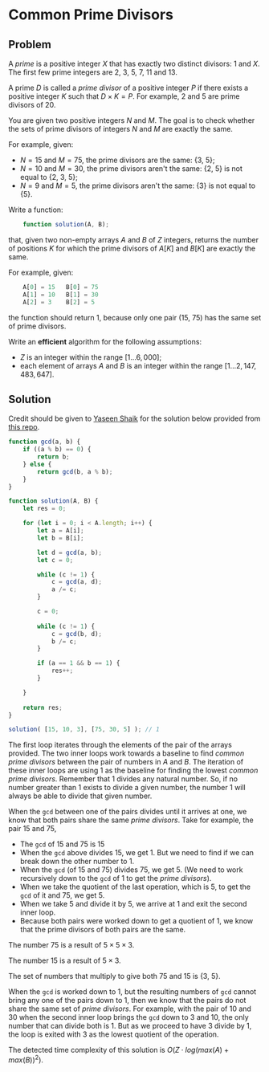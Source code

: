 # Common Prime Divisors

## Problem

A _prime_ is a positive integer $X$ that has exactly two distinct divisors: 1 and $X$. The first few prime integers are 2, 3, 5, 7, 11 and 13.

A prime $D$ is called a _prime divisor_ of a positive integer $P$ if there exists a positive integer $K$ such that $D \times K = P$. For example, 2 and 5 are prime divisors of 20.

You are given two positive integers $N$ and $M$. The goal is to check whether the sets of prime divisors of integers $N$ and $M$ are exactly the same.

For example, given:

- $N = 15$ and $M = 75$, the prime divisors are the same: {3, 5};
- $N = 10$ and $M = 30$, the prime divisors aren't the same: {2, 5} is not equal to {2, 3, 5};
- $N = 9$ and $M = 5$, the prime divisors aren't the same: {3} is not equal to {5}.

Write a function:

```js
    function solution(A, B);
```

that, given two non-empty arrays $A$ and $B$ of $Z$ integers, returns the number of positions $K$ for which the prime divisors of $A[K]$ and $B[K]$ are exactly the same.

For example, given:

```js
    A[0] = 15   B[0] = 75
    A[1] = 10   B[1] = 30
    A[2] = 3    B[2] = 5
```

the function should return 1, because only one pair (15, 75) has the same set of prime divisors.

Write an **efficient** algorithm for the following assumptions:

- $Z$ is an integer within the range $[1 ... 6,000]$;
- each element of arrays $A$ and $B$ is an integer within the range $[1 ... 2,147,483,647]$.

## Solution

Credit should be given to [Yaseen Shaik](https://github.com/yaseenshaik) for the solution below provided from [this repo](https://github.com/yaseenshaik/codility-solutions-javascript).

```js
function gcd(a, b) {
    if ((a % b) == 0) {
        return b;
    } else {
        return gcd(b, a % b);
    }
}

function solution(A, B) { 
    let res = 0;

    for (let i = 0; i < A.length; i++) {
        let a = A[i];
        let b = B[i];

        let d = gcd(a, b);
        let c = 0;

        while (c != 1) {
            c = gcd(a, d);
            a /= c;
        }

        c = 0;
        
        while (c != 1) {
            c = gcd(b, d);
            b /= c;
        }

        if (a == 1 && b == 1) {
            res++;
        }

    }
    
    return res;
}

solution( [15, 10, 3], [75, 30, 5] ); // 1
```

The first loop iterates through the elements of the pair of the arrays provided. The two inner loops work towards a baseline to find _common prime divisors_ between the pair of numbers in $A$ and $B$. The iteration of these inner loops are using 1 as the baseline for finding the lowest _common prime divisors_. Remember that 1 divides any natural number. So, if no number greater than 1 exists to divide a given number, the number 1 will always be able to divide that given number.

When the `gcd` between one of the pairs divides until it arrives at one, we know that both pairs share the same _prime divisors_. Take for example, the pair 15 and 75,
 - The `gcd` of 15 and 75 is 15
 - When the `gcd` above divides 15, we get 1. But we need to find if we can break down the other number to 1.
 - When the `gcd` (of 15 and 75) divides 75, we get 5. (We need to work recursively down to the `gcd` of 1 to get the _prime divisors_).
 - When we take the quotient of the last operation, which is 5, to get the `gcd` of it and 75, we get 5.
 - When we take 5 and divide it by 5, we arrive at 1 and exit the second inner loop.
 - Because both pairs were worked down to get a quotient of 1, we know that the prime divisors of both pairs are the same.

The number $75$ is a result of $5 \times 5 \times 3$.

The number $15$ is a result of $5 \times 3$.

The set of numbers that multiply to give both $75$ and $15$ is {3, 5}.

When the `gcd` is worked down to 1, but the resulting numbers of `gcd` cannot bring any one of the pairs down to 1, then we know that the pairs do not share the same set of _prime divisors_. For example, with the pair of 10 and 30 when the second inner loop brings the `gcd` down to 3 and 10, the only number that can divide both is 1. But as we proceed to have 3 divide by 1, the loop is exited with 3 as the lowest quotient of the operation.

The detected time complexity of this solution is $O(Z \cdot log(max(A) + max(B))^2)$.